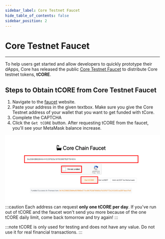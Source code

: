```yaml
---
sidebar_label: Core Testnet Faucet
hide_table_of_contents: false
sidebar_position: 2
---
```


# Core Testnet Faucet

---

To help users get started and allow developers to quickly prototype their dApps, Core has released the public [Core Testnet Faucet](https://scan.test.btcs.network/faucet) to distribute Core testnet tokens, **tCORE**.

## Steps to Obtain tCORE from Core Testnet Faucet

1. Navigate to the [faucet](https://scan.test.btcs.network/faucet) website.
2. Paste your address in the given textbox. Make sure you give the Core Testnet address of your wallet that you want to get funded with tCore.
3. Complete the CAPTCHA
4. Click the `Get tCORE` button. After requesting tCORE from the faucet, you'll see your MetaMask balance increase.

![using-faucet](../../static/img/faucet/faucet.png)
:::caution
Each address can request **only one tCORE per day**. If you've run out of tCORE and the faucet won't send you more because of the one tCORE daily limit, come back tomorrow and try again!
:::

:::note
tCORE is only used for testing and does not have any value. Do not use it for real financial transactions.
:::
